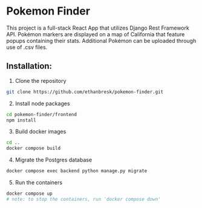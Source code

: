 # Pokemon Finder

This project is a full-stack React App that utilizes Django Rest Framework API. Pokémon markers are displayed on a map of California that feature popups containing their stats. Additional Pokémon can be uploaded through use of .csv files.

## Installation:

1. Clone the repository

```bash
git clone https://github.com/ethanbresk/pokemon-finder.git
```

2. Install node packages

```bash
cd pokemon-finder/frontend
npm install
```

3. Build docker images

```bash
cd ..
docker compose build
```

4. Migrate the Postgres database

```bash
docker compose exec backend python manage.py migrate
```

5. Run the containers

```bash
docker compose up
# note: to stop the containers, run 'docker compose down'
```
